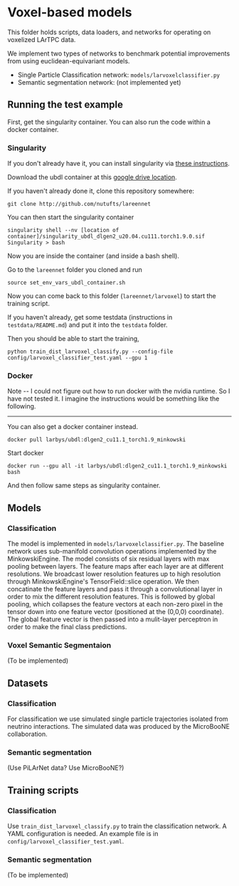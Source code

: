 # Voxel-based models

This folder holds scripts, data loaders, and networks for operating on voxelized LArTPC data.

We implement two types of networks to benchmark potential improvements from using euclidean-equivariant models.

* Single Particle Classification network: `models/larvoxelclassifier.py`
* Semantic segmentation network: (not implemented yet)

## Running the test example

First, get the singularity container. You can also run the code within a docker container.

### Singularity

If you don't already have it, you can install singularity via [these instructions](https://sylabs.io/guides/3.9/user-guide/quick_start.html#quick-installation-steps).

Download the ubdl container at this [google drive location](https://drive.google.com/file/d/1dpJquaLIihqBqOtb2NwNZ_Mm4qR8p3U1/view?usp=sharing).

If you haven't already done it, clone this repository somewhere:

```
git clone http://github.com/nutufts/lareennet
```

You can then start the singularity container

```
singularity shell --nv [location of container]/singularity_ubdl_dlgen2_u20.04.cu111.torch1.9.0.sif
Singularity > bash
```

Now you are inside the container (and inside a bash shell).

Go to the `lareennet` folder you cloned and run

```
source set_env_vars_ubdl_container.sh
```

Now you can come back to this folder (`lareennet/larvoxel`) to start the training script.

If you haven't already, get some testdata (instructions in `testdata/README.md`) and put it into the `testdata` folder.

Then you should be able to start the training,

```
python train_dist_larvoxel_classify.py --config-file config/larvoxel_classifier_test.yaml --gpu 1
```

### Docker

Note -- I could not figure out how to run docker with the nvidia runtime.
So I have not tested it.
I imagine the instructions would be something like the following.

---

You can also get a docker container instead.


```
docker pull larbys/ubdl:dlgen2_cu11.1_torch1.9_minkowski
```

Start docker

```
docker run --gpu all -it larbys/ubdl:dlgen2_cu11.1_torch1.9_minkowski bash
```

And then follow same steps as singularity container.


## Models

### Classification

The model is implemented in `models/larvoxelclassifier.py`.
The baseline network uses sub-manifold convolution operations implemented by the
MinkowskiEngine.
The model consists of six residual layers with max pooling between layers.
The feature maps after each layer are at different resolutions.
We broadcast lower resolution features up to high resolution through MinkowskiEngine's
TensorField::slice operation.
We then concatinate the feature layers and pass it through a convolutional layer
in order to mix the different resolution features.
This is followed by global pooling, which collapses the feature vectors at each non-zero pixel
in the tensor down into one feature vector (positioned at the (0,0,0) coordinate).
The global feature vector is then passed into a mulit-layer perceptron in order
to make the final class predictions.

### Voxel Semantic Segmentaion

(To be implemented)

## Datasets

### Classification

For classification we use simulated single particle trajectories isolated from neutrino interactions.
The simulated data was produced by the MicroBooNE collaboration.

### Semantic segmentation

(Use PiLArNet data? Use MicroBooNE?)

## Training scripts

### Classification

Use `train_dist_larvoxel_classify.py` to train the classification network.
A YAML configuration  is needed. An example file is in `config/larvoxel_classifier_test.yaml`.

### Semantic segmentation

(To be implemented)

